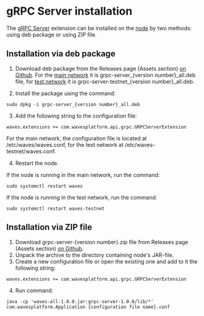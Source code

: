 # gRPC Server installation

The [gRPC Server](/waves-node/extensions/grpc-server.md) extension can be installed on the [node](/blockchain/node.md) by two methods: using deb package or using ZIP file.

## Installation via deb package

1. Download deb package from the Releases page (Assets section) [on Github](https://github.com/wavesplatform/Waves/releases). For the [main network](/blockchain/mainnet.md) it is grpc-server\_{version number}\_all.deb file, for [test network](/blockchain/test-network.md) it is grpc-server-testnet\_{version number}\_all.deb.

2. Install the package using the command:

``` console
sudo dpkg -i grpc-server_{version number}_all.deb
```

3. Add the following string to the configuration file:

```
waves.extensions += com.wavesplatform.api.grpc.GRPCServerExtension
```

For the main network, the configuration file is located at /etc/waves/waves.conf, for the test network at /etc/waves-testnet/waves.conf.

4. Restart the node.

If the node is running in the main network, run the command:

``` console
sudo systemctl restart waves
```

If the node is running in the test network, run the command:

``` console
sudo systemctl restart waves-testnet
```

## Installation via ZIP file

1. Download grpc-server-{version number}.zip file from Releases page (Assets section) [on Github](https://github.com/wavesplatform/Waves/releases).
2. Unpack the archive to the directory containing node's JAR-file.
3. Create a new configuration file or open the existing one and add to it the following string:

```
waves.extensions += com.wavesplatform.api.grpc.GRPCServerExtension
```

4. Run command:

``` console
java -cp 'waves-all-1.0.0.jar:grpc-server-1.0.0/lib/*' com.wavesplatform.Application {configuration file name}.conf
```

